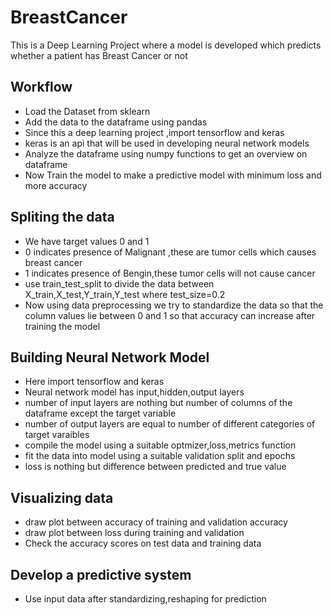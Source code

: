# BreastCancer
This is a Deep Learning Project where a model is developed which predicts whether a patient has Breast Cancer or not
## Workflow
* Load the Dataset from sklearn
* Add the data to the dataframe using pandas
* Since this a deep learning project ,import tensorflow and keras
* keras is an api that will be used in developing neural network models
* Analyze the dataframe using numpy functions to get an overview on dataframe
* Now Train the model to make a predictive model with minimum loss and more accuracy
## Spliting the data
* We have target values 0 and 1
* 0 indicates presence of Malignant ,these are tumor cells which causes breast cancer
* 1 indicates presence of Bengin,these tumor cells will not cause cancer
* use train_test_split to divide the data between X_train,X_test,Y_train,Y_test where test_size=0.2
* Now using data preprocessing we try to standardize the data so that the column values lie between 0 and 1 so that accuracy can increase after training the model
## Building Neural Network Model
* Here import tensorflow and keras
* Neural network model has input,hidden,output layers
* number of input layers are nothing but number of columns of the dataframe except the target variable
* number of output layers are equal to number of different categories of target varaibles
* compile the model using a suitable optmizer,loss,metrics function
* fit the data into model using a suitable validation split and epochs
* loss is nothing but difference between predicted and true value
## Visualizing data
* draw plot between accuracy of training and validation accuracy
* draw plot between loss during training and validation
* Check the accuracy scores on test data and training data
## Develop a predictive system
* Use input data after standardizing,reshaping for prediction


